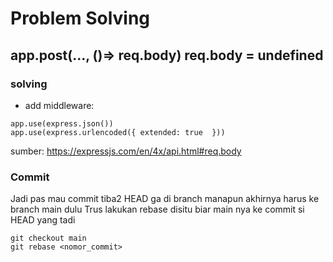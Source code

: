 # Problem Solving

## app.post(..., ()=> req.body) req.body = undefined
### solving
- add middleware:
```
app.use(express.json())
app.use(express.urlencoded({ extended: true  }))
```
sumber: https://expressjs.com/en/4x/api.html#req.body

### Commit
Jadi pas mau commit tiba2 HEAD ga di branch manapun akhirnya harus ke branch main dulu
Trus lakukan rebase disitu biar main nya ke commit si HEAD yang tadi
```
git checkout main
git rebase <nomor_commit>
```




